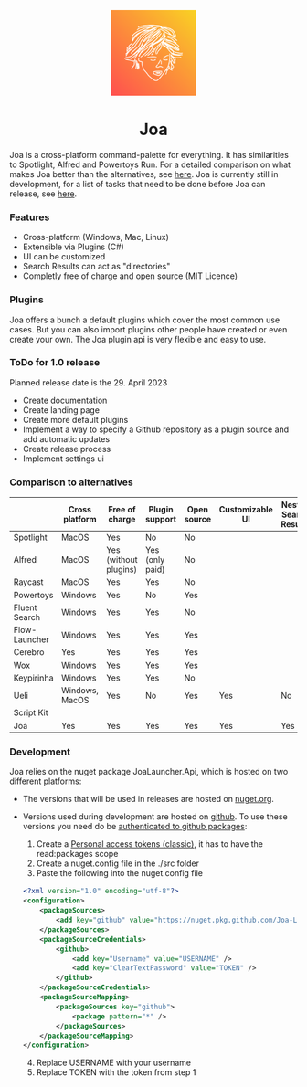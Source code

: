<p align="center">
  <a href="#">
    
  </a>
  <p align="center">
   <img width="150" height="150" src="./images/logo.png" alt="Logo">
  </p>
  <h1 align="center"><b>Joa</b></h1>
  
</p>

Joa is a cross-platform command-palette for everything. It has similarities to Spotlight, Alfred and Powertoys Run. 
For a detailed comparison on what makes Joa better than the alternatives, see [here](#comparison-to-alternatives). Joa is currently still in development, for a list of tasks that need to be done before Joa can release, see [here](#todo-for-10-release).

### Features
- Cross-platform (Windows, Mac, Linux)
- Extensible via Plugins (C#)
- UI can be customized
- Search Results can act as "directories"
- Completly free of charge and open source (MIT Licence)

### Plugins
Joa offers a bunch a default plugins which cover the most common use cases. But you can also import plugins other people have created or even create your own. The Joa plugin api is very flexible and easy to use.

### ToDo for 1.0 release
Planned release date is the 29. April 2023

- Create documentation
- Create landing page
- Create more default plugins
- Implement a way to specify a Github repository as a plugin source and add automatic updates
- Create release process
- Implement settings ui

### Comparison to alternatives
|               | Cross platform | Free of charge        | Plugin support  | Open source | Customizable UI | Nested Search Results |
|---------------|-----------------|-----------------------|-----------------|-------------|-----------------|-----------------------|
| Spotlight     | MacOS           | Yes                   | No              | No          |                 |                       |
| Alfred        | MacOS           | Yes (without plugins) | Yes (only paid) | No          |                 |                       |
| Raycast       | MacOS           | Yes                   | Yes             | No          |                 |                       |
| Powertoys     | Windows         | Yes                   | No              | Yes         |                 |                       |
| Fluent Search | Windows         | Yes                   | Yes             | No          |                 |                       |
| Flow-Launcher | Windows         | Yes                   | Yes             | Yes         |                 |                       |
| Cerebro       | Yes             | Yes                   | Yes             | Yes         |                 |                       |
| Wox           | Windows         | Yes                   | Yes             | Yes         |                 |                       |
| Keypirinha    | Windows         | Yes                   | Yes             | No          |                 |                       |
| Ueli          | Windows, MacOS  | Yes                   | No              | Yes         | Yes                | No                       |
| Script Kit    |          |                    |              |           |                 |                       |
| Joa           | Yes             | Yes                   | Yes             | Yes         | Yes             | Yes                   |

### Development
Joa relies on the nuget package JoaLauncher.Api, which is hosted on two different platforms:

- The versions that will be used in releases are hosted on [nuget.org](https://www.nuget.org/packages/JoaLauncher.Api). 

- Versions used during development are hosted on [github](https://github.com/Joa-Launcher/Plugin-Api/pkgs/nuget/JoaLauncher.Api). To use these versions you need do be [authenticated to github packages](https://docs.github.com/en/packages/working-with-a-github-packages-registry/working-with-the-nuget-registry#authenticating-to-github-packages):
    1. Create a [Personal access tokens (classic)](https://github.com/settings/tokens), it has to have the read:packages scope
    2. Create a nuget.config file in the ./src folder
    3. Paste the following into the nuget.config file
    ```XML
    <?xml version="1.0" encoding="utf-8"?>
    <configuration>
        <packageSources>
            <add key="github" value="https://nuget.pkg.github.com/Joa-Launcher/index.json" />
        </packageSources>
        <packageSourceCredentials>
            <github>
                <add key="Username" value="USERNAME" />
                <add key="ClearTextPassword" value="TOKEN" />
            </github>
        </packageSourceCredentials>
        <packageSourceMapping>
            <packageSources key="github">
                <package pattern="*" />
            </packageSources>
        </packageSourceMapping>
    </configuration>
    ```
    4. Replace USERNAME with your username
    5. Replace TOKEN with the token from step 1
